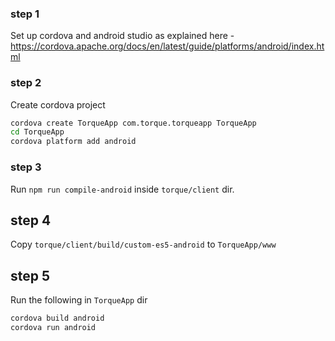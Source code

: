 
### step 1
Set up cordova and android studio as explained here - https://cordova.apache.org/docs/en/latest/guide/platforms/android/index.html

### step 2
Create cordova project

```sh
cordova create TorqueApp com.torque.torqueapp TorqueApp
cd TorqueApp
cordova platform add android
```

### step 3
Run `npm run compile-android` inside `torque/client` dir.

## step 4
Copy `torque/client/build/custom-es5-android` to `TorqueApp/www`

## step 5
Run the following in `TorqueApp` dir

```sh
cordova build android
cordova run android
```